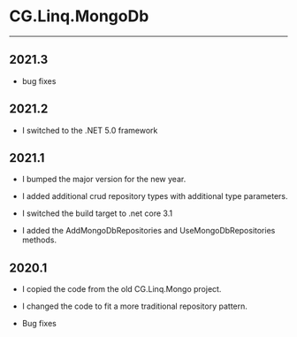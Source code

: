 # CG.Linq.MongoDb
---

## 2021.3

* bug fixes

## 2021.2

* I switched to the .NET 5.0 framework

## 2021.1

* I bumped the major version for the new year.

* I added additional crud repository types with additional type parameters.

* I switched the build target to .net core 3.1

* I added the AddMongoDbRepositories and UseMongoDbRepositories methods.

## 2020.1

* I copied the code from the old CG.Linq.Mongo project.

* I changed the code to fit a more traditional repository pattern.

* Bug fixes

